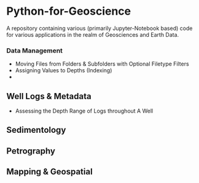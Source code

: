 # Python-for-Geoscience
A repository containing various (primarily Jupyter-Notebook based) code for various applications in the realm of Geosciences and Earth Data.

### Data Management
- Moving Files from Folders & Subfolders with Optional Filetype Filters
- Assigning Values to Depths (Indexing)
- 

## Well Logs & Metadata
- Assessing the Depth Range of Logs throughout A Well

## Sedimentology

## Petrography

## Mapping & Geospatial
